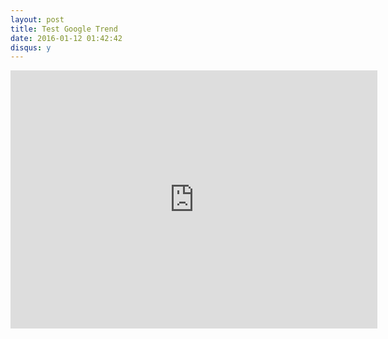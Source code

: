 ```yaml
---
layout: post
title: Test Google Trend
date: 2016-01-12 01:42:42
disqus: y
---
```


<iframe scrolling="no" style="border:none;" width="587" height="413" src="https://www.google.com/trends/topcharts/widget?cid=programming_languages&geo=US&date=2015&vm=chart&h=413"></iframe>

